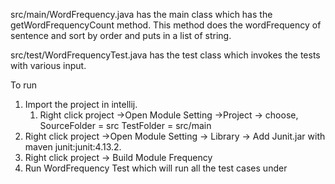 src/main/WordFrequency.java has the main class which has the getWordFrequencyCount method.
This method does the wordFrequency of sentence and sort by order and puts in a list of string.

src/test/WordFrequencyTest.java has the test class which invokes the tests with various input.

To run
1. Import the project in intellij.
   1. Right click project ->Open Module Setting ->Project -> 
       choose, SourceFolder = src
               TestFolder = src/main
2. Right click project ->Open Module Setting -> Library -> Add Junit.jar with maven junit:junit:4.13.2.
3. Right click project -> Build Module Frequency
4. Run WordFrequency Test which will run all the test cases under 
